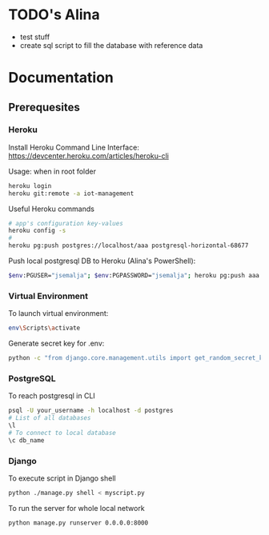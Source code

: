 # TODO's Alina
* test stuff
* create sql script to fill the database with reference data


# Documentation

## Prerequesites

### Heroku
Install Heroku Command Line Interface: https://devcenter.heroku.com/articles/heroku-cli  
  
Usage: when in root folder
```Bash
heroku login
heroku git:remote -a iot-management
```
Useful Heroku commands
```Bash
# app's configuration key-values
heroku config -s
#
heroku pg:push postgres://localhost/aaa postgresql-horizontal-68677
```

Push local postgresql DB to Heroku (Alina's PowerShell):
```Bash
$env:PGUSER="jsemalja"; $env:PGPASSWORD="jsemalja"; heroku pg:push aaa DATABASE_URL -a aaa
```

### Virtual Environment

To launch virtual environment:
```Bash
env\Scripts\activate
```

Generate secret key for .env:
```Bash
python -c "from django.core.management.utils import get_random_secret_key; print(get_random_secret_key())"
```

### PostgreSQL
To reach postgresql in CLI
```Bash
psql -U your_username -h localhost -d postgres
# List of all databases
\l
# To connect to local database
\c db_name
```

### Django
To execute script in Django shell
```Bash
python ./manage.py shell < myscript.py
```
To run the server for whole local network
```Bash
python manage.py runserver 0.0.0.0:8000
```